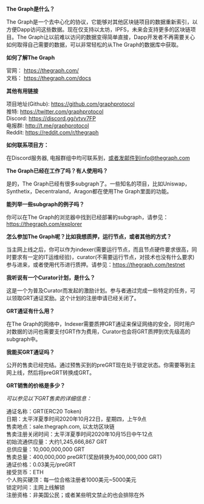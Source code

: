 **The Graph是什么？**

The Graph是一个去中心化的协议，它能够对其他区块链项目的数据重新索引，以方便Dapp访问这些数据。现在仅支持以太坊，IPFS，未来会支持更多的区块链项目。The Graph让以前难以访问的数据变得简单直接，Dapp开发者不再需要关心如何取得自己需要的数据，可以非常轻松的从The Graph的数据库中获取。

**如何了解The Graph**

官网： https://thegraph.com/  
文档： https://thegraph.com/docs  

**其他有用链接**

项目地址(Github): https://github.com/graphprotocol  
推特: https://twitter.com/graphprotocol  
Discord: https://discord.gg/vtvv7FP  
电报群: http://t.me/graphprotocol  
Reddit: https://reddit.com/r/thegraph  

**如何联系项目方：**

在Discord服务器, 电报群组中均可联系到，或者发邮件到info@thegraph.com

**The Graph已经在工作了吗？有人使用吗？**

是的，The Graph已经有很多subgraph了。一些知名的项目，比如Uniswap，Synthetix，Decentraland，Aragon都在使用The Graph里面的功能。

**能列举一些subgraph的例子吗？**

你可以在The Graph的浏览器中找到已经部署的subgraph，请参见：https://thegraph.com/explorer

**怎么参加The Graph呢？比如我想质押，运行节点，或者其他的方式？**

当主网上线之后，你可以作为indexer(需要运行节点，而且节点硬件要求很高，同时要求有一定的IT运维经验)，curator(不需要运行节点，对技术也没有什么要求)参与进来，或者使用代币进行质押。请参见：https://thegraph.com/testnet

**我听说有一个Curator计划，是什么？**

这是一个为普及Curator而发起的激励计划。参与者通过完成一些特定的任务，可以领取GRT通证奖励。这个计划的注册申请已经关闭了。

**GRT通证有什么用？**

在The Graph的网络中，Indexer需要质押GRT通证来保证网络的安全，同时用户对数据的访问也需要支付GRT作为费用，Curator也会将GRT质押到优先级高的subgraph中。

**我能买GRT通证吗？**

公开的售卖已经完结。通过预售买到的preGRT现在处于锁定状态。你需要等到主网上线，然后将preGRT转换成GRT。

**GRT销售的价格是多少？**

*可以参见以下GRT售卖的详细信息：*

通证名称：GRT(ERC20 Token)  
日期：太平洋夏季时间2020年10月22日，星期四，上午9点  
售卖地点：sale.thegraph.com, 以太坊区块链  
售卖注册关闭时间：太平洋夏季时间2020年10月15日中午12点  
初始流通供应量：大约1,245,666,867 GRT  
总供应量：10,000,000,000 GRT  
售卖总量：400,000,000 preGRT(奖励转换为400,000,000 GRT)  
通证价格：0.03美元/preGRT  
接受货币：ETH  
个人购买硬顶：每一位合格注册者1000美元~5000美元  
锁定时间：主网上线解锁  
注册资格：非美国公民；或者某些明文禁止的也会排除在外
